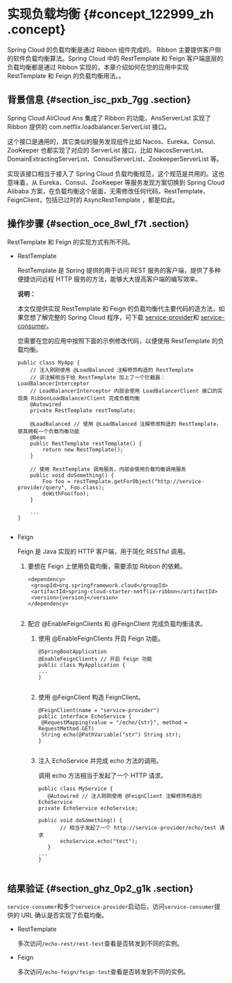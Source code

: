 # 实现负载均衡 {#concept_122999_zh .concept}

Spring Cloud 的负载均衡是通过 Ribbon 组件完成的。 Ribbon 主要提供客户侧的软件负载均衡算法。Spring Cloud 中的 RestTemplate 和 Feign 客户端底层的负载均衡都是通过 Ribbon 实现的，本章介绍如何在您的应用中实现 RestTemplate 和 Feign 的负载均衡用法。。

## 背景信息 {#section_isc_pxb_7gg .section}

Spring Cloud AliCloud Ans 集成了 Ribbon 的功能，AnsServerList 实现了 Ribbon 提供的 com.netflix.loadbalancer.ServerList 接口。

这个接口是通用的，其它类似的服务发现组件比如 Nacos、Eureka、Consul、ZooKeeper 也都实现了对应的 ServerList 接口，比如 NacosServerList、 DomainExtractingServerList、ConsulServerList、ZookeeperServerList 等。

实现该接口相当于接入了 Spring Cloud 负载均衡规范，这个规范是共用的。这也意味着，从 Eureka、Consul、ZooKeeper 等服务发现方案切换到 Spring Cloud Alibaba 方案，在负载均衡这个层面，无需修改任何代码，RestTemplate、FeignClient，包括已过时的 AsyncRestTemplate ，都是如此。

## 操作步骤 {#section_oce_8wl_f7t .section}

RestTemplate 和 Feign 的实现方式有所不同。

-   RestTemplate

    RestTemplate 是 Spring 提供的用于访问 REST 服务的客户端，提供了多种便捷访问远程 HTTP 服务的方法，能够大大提高客户端的编写效率。

    **说明：** 

    本文仅提供实现 RestTemplate 和 Feign 的负载均衡代主要代码的造方法，如果您想了解完整的 Spring Cloud 程序，可下载 [service-provider](http://edas-public.oss-cn-hangzhou.aliyuncs.com/install_package/demo/ans-service-provider.zip?spm=a2c4g.11186623.2.17.7fd57836eQ2eVq&file=ans-service-provider.zip)和 [service-consumer](http://edas-public.oss-cn-hangzhou.aliyuncs.com/install_package/demo/ans-service-consumer.zip?spm=a2c4g.11186623.2.18.7fd57836eQ2eVq&file=ans-service-consumer.zip)。

    您需要在您的应用中按照下面的示例修改代码，以便使用 RestTemplate 的负载均衡。

    ``` {#codeblock_978_h69_n82 .language-java}
    public class MyApp {
        // 注入刚刚使用 @LoadBalanced 注解修饰构造的 RestTemplate
        // 该注解相当于给 RestTemplate 加上了一个拦截器：LoadBalancerInterceptor
        // LoadBalancerInterceptor 内部会使用 LoadBalancerClient 接口的实现类 RibbonLoadBalancerClient 完成负载均衡
        @Autowired
        private RestTemplate restTemplate;
    ​
        @LoadBalanced // 使用 @LoadBalanced 注解修改构造的 RestTemplate，使其拥有一个负载均衡功能
        @Bean
        public RestTemplate restTemplate() {
            return new RestTemplate();
        }
    
        // 使用 RestTemplate 调用服务，内部会使用负载均衡调用服务
        public void doSomething() {
            Foo foo = restTemplate.getForObject("http://service-provider/query", Foo.class);
            doWithFoo(foo);
        }
    
        ...
    }
    							
    ```

-   Feign

    Feign 是 Java 实现的 HTTP 客户端，用于简化 RESTful 调用。

    1.  要想在 Feign 上使用负载均衡，需要添加 Ribbon 的依赖。

        ``` {#codeblock_ry2_qww_v7o .language-xml}
        <dependency>
         <groupId>org.springframework.cloud</groupId>
         <artifactId>spring-cloud-starter-netflix-ribbon</artifactId>
         <version>{version}</version>
        </dependency>
        									
        ```

    2.  配合 @EnableFeignClients 和 @FeignClient 完成负载均衡请求。
        1.  使用 @EnableFeignClients 开启 Feign 功能。

            ``` {#codeblock_db6_57w_han .language-java}
            @SpringBootApplication
            @EnableFeignClients // 开启 Feign 功能
            public class MyApplication {
            ...
            }
            											
            ```

        2.  使用 @FeignClient 构造 FeignClient。

            ``` {#codeblock_nez_e2s_9gp .language-Java}
            @FeignClient(name = "service-provider")
            public interface EchoService {
             @RequestMapping(value = "/echo/{str}", method = RequestMethod.GET)
             String echo(@PathVariable("str") String str);
            }
            											
            ```

        3.  注入 EchoService 并完成 echo 方法的调用。

            调用 echo 方法相当于发起了一个 HTTP 请求。

            ``` {#codeblock_8xp_gnz_au7 .language-Java}
            public class MyService {
               @Autowired // 注入刚刚使用 @FeignClient 注解修饰构造的 EchoService
            private EchoService echoService;
            
            public void doSomething() {
                   // 相当于发起了一个 http://service-provider/echo/test 请求
                   echoService.echo("test");
               }
            ...
            }
            												
            ```


## 结果验证 {#section_ghz_0p2_g1k .section}

`service-consumer`和多个`serveice-provider`启动后，访问`service-consumer`提供的 URL 确认是否实现了负载均衡。

-   RestTemplate

    多次访问`/echo-rest/rest-test`查看是否转发到不同的实例。

-   Feign

    多次访问`/echo-feign/feign-test`查看是否转发到不同的实例。


